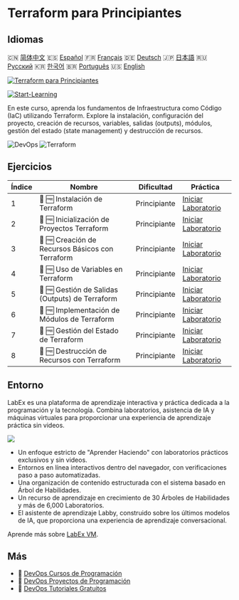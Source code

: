 # Terraform para Principiantes

## Idiomas

🇨🇳 [简体中文](README_zh.md) 🇪🇸 [Español](README_es.md) 🇫🇷 [Français](README_fr.md) 🇩🇪 [Deutsch](README_de.md) 🇯🇵 [日本語](README_ja.md) 🇷🇺 [Русский](README_ru.md) 🇰🇷 [한국어](README_ko.md) 🇧🇷 [Português](README_pt.md) 🇺🇸 [English](README.md) 

[![Terraform para Principiantes](https://cover-creator.labex.io/terraform-for-beginners.png?lang=es)](https://labex.io/es/courses/terraform-for-beginners)

[![Start-Learning](https://img.shields.io/badge/Start-Learning-whitesmoke?style=for-the-badge)](https://labex.io/es/courses/terraform-for-beginners)

En este curso, aprenda los fundamentos de Infraestructura como Código (IaC) utilizando Terraform. Explore la instalación, configuración del proyecto, creación de recursos, variables, salidas (outputs), módulos, gestión del estado (state management) y destrucción de recursos.

![DevOps](https://img.shields.io/badge/DevOps-whitesmoke?style=for-the-badge&logo=devops)
![Terraform](https://img.shields.io/badge/Terraform-whitesmoke?style=for-the-badge&logo=terraform)


## Ejercicios

|   Índice | Nombre                                           | Dificultad   | Práctica                                                                                                                       |
|----------|--------------------------------------------------|--------------|--------------------------------------------------------------------------------------------------------------------------------|
|        1 | 📖 🆓 Instalación de Terraform                   | Principiante | <a target='_blank' href='https://labex.io/es/tutorials/linux-terraform-installation-632659'>Iniciar Laboratorio</a>            |
|        2 | 📖 🆓 Inicialización de Proyectos Terraform      | Principiante | <a target='_blank' href='https://labex.io/es/tutorials/linux-terraform-project-initialization-632662'>Iniciar Laboratorio</a>  |
|        3 | 📖 🆓 Creación de Recursos Básicos con Terraform | Principiante | <a target='_blank' href='https://labex.io/es/tutorials/linux-terraform-basic-resource-creation-632658'>Iniciar Laboratorio</a> |
|        4 | 📖 🆓 Uso de Variables en Terraform              | Principiante | <a target='_blank' href='https://labex.io/es/tutorials/linux-terraform-variables-usage-632665'>Iniciar Laboratorio</a>         |
|        5 | 📖 🆓 Gestión de Salidas (Outputs) de Terraform  | Principiante | <a target='_blank' href='https://labex.io/es/tutorials/linux-terraform-outputs-management-632661'>Iniciar Laboratorio</a>      |
|        6 | 📖 🆓 Implementación de Módulos de Terraform     | Principiante | <a target='_blank' href='https://labex.io/es/tutorials/linux-terraform-modules-implementation-632660'>Iniciar Laboratorio</a>  |
|        7 | 📖 🆓 Gestión del Estado de Terraform            | Principiante | <a target='_blank' href='https://labex.io/es/tutorials/linux-terraform-state-management-632664'>Iniciar Laboratorio</a>        |
|        8 | 📖 🆓 Destrucción de Recursos con Terraform      | Principiante | <a target='_blank' href='https://labex.io/es/tutorials/linux-terraform-resource-destruction-632663'>Iniciar Laboratorio</a>    |

## Entorno

LabEx es una plataforma de aprendizaje interactiva y práctica dedicada a la programación y la tecnología. Combina laboratorios, asistencia de IA y máquinas virtuales para proporcionar una experiencia de aprendizaje práctica sin videos.

![](https://tutorial-screenshot.getvm.io/images/vm-1725247253.png)

- Un enfoque estricto de "Aprender Haciendo" con laboratorios prácticos exclusivos y sin videos.
- Entornos en línea interactivos dentro del navegador, con verificaciones paso a paso automatizadas.
- Una organización de contenido estructurada con el sistema basado en Árbol de Habilidades.
- Un recurso de aprendizaje en crecimiento de 30 Árboles de Habilidades y más de 6,000 Laboratorios.
- El asistente de aprendizaje Labby, construido sobre los últimos modelos de IA, que proporciona una experiencia de aprendizaje conversacional.

Aprende más sobre [LabEx VM](https://support.labex.io/using-labex/virtual-machine).

## Más

- 🔗 [DevOps Cursos de Programación](https://github.com/labex-labs/awesome-programming-courses)
- 🔗 [DevOps Proyectos de Programación](https://github.com/labex-labs/awesome-programming-projects)
- 🔗 [DevOps Tutoriales Gratuitos](https://github.com/labex-labs/devops-free-tutorials)

